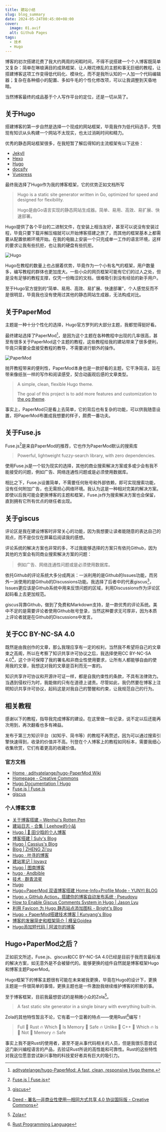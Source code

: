 ```yaml
---
title: 建站小结
slug: blog_summary
date: 2024-05-24T00:45:00+08:00
cover:
  image: 01.avif
  alt: Github Pages
tags: 
  - 技术
  - Hugo
---
```

博客的初次搭建花费了我大约两周的闲暇时间，不得不说搭建一个个人博客既简单又复杂：简单在琳琅满目的成熟框架、让人眼花缭乱的主题和事无巨细的教程，让搭建博客这项工作变得低代码化、模块化，而不是我所认知的一人加一个代码编辑器；复杂在各种细小的配置、多如牛毛的个性化修改项，可以让我调整到天昏地暗。

当然博客最终的成品基于个人写作平台的定位，还是一切从简了。

## 关于Hugo
搭建博客的第一步自然是选择一个现成的网站框架，毕竟我作为低代码选手，凭借现有知识从头构建一个网站不太现实，也太过消耗时间和精力。

优秀的静态网站框架很多，在我短暂了解后得知的主流框架有以下这些：
- [Jekyll](https://jekyllrb.com/)
- [Hexo](https://hexo.io/)
- [Hugo](https://gohugo.io/)
- [docsify](https://docsify.js.org/#/)
- [Vuepress](https://vuepress.vuejs.org/zh/)

最终我选择了Hugo作为我的博客框架，它的优势正如文档所写
>Hugo is a static site generator written in Go, optimized for speed and designed for flexibility. 
>
>Hugo是由Go语言实现的静态网站生成器。简单、易用、高效、易扩展、快速部署。

Hugo提供了各个平台的二进制文件，在安装上相当友好，甚至可以说没有安装过程，毕竟只要下载并解压缩就可以开始博客搭建之旅了，而其他的框架基本上都需要从配置依赖环境开始。在我的电脑上安装一个只完成单一工作的语言环境，这样的要求让我有些抗拒，也让我的硬盘有些抗拒。

![Hugo](02.avif "Hugo")

Hugo在教程的数量上也占据着优势，毕竟作为一个小有名气的框架，用户数量多，编写教程的群体也更加庞大。一些小众的网页框架可能有它们的过人之处，但是没有足够的教程支撑，仅凭一份晦涩的文档，很难吸引到没有经验的新手用户。

至于Hugo官方提到的“简单、易用、高效、易扩展、快速部署”，个人感觉反而不是很明显，毕竟我也没有使用过其他的静态网站生成器，无法构成对比。

## 关于PaperMod
主题是一种十分个性化的选择，Hugo官方罗列的大部分主题，我都觉得挺好看。

最终建站选择了PaperMod[^1]，是因为这个主题在各种教程中出现的几率很高，甚至有很多关于PaperMod这个主题的教程，这些教程给我的建站带来了很多便利，毕竟只需要全盘接受教程的教导，不需要进行额外的操作。

![PaperMod](03.avif "PaperMod")

抛开教程带来的便利性，PaperMod本身也是一款好看的主题，它干净简洁，旨在带来像纸张一样的写作和阅读感受，契合动画观后感的文章类型。
>A simple, clean, flexible Hugo theme.
>
>The goal of this project is to add more features and customization to [the og theme](https://github.com/nanxiaobei/hugo-paper).

事实上，PaperMod只是看上去简单，它的背后也有复杂的功能，可以供我随意设置，将PaperMod布置成我想要的样子，颇费一番功夫。

## 关于Fuse.js
Fuse.js[^2]是来自PaperMod的推荐，它也作为PaperMod默认的搜索库
>Powerful, lightweight fuzzy-search library, with zero dependencies.

使用Fuse.js是一个较为现实的选择，其他的商业搜索解决方案或多或少会有我不能接受的问题，例如广告、网络连通性问题或是必须使用数据库。

相比之下，Fuse.js设置简单，不需要任何账号和外部依赖，即可实现搜索功能，没有任何附加广告，也无需担心网络环境。我认为这是一种相对完美的解决方案。即使以后我可能会更换博客的主题和框架，Fuse.js作为搜索解决方案也会保留，直到拥有它所有优点的继任者出现。

## 关于giscus
评论区是我在建设博客时非常关心的功能，因为我想要让读者能随意的表达自己的观点，而不是仅仅在屏幕后阅读我的感想。

评论系统的解决方案也非常的多，不过我能够选择的方案只有依托Github，因为其他的方案会有同商业搜索解决方案的问题：
>例如广告、网络连通性问题或是必须使用数据库。

依托Github的评论系统大多分成两派：一派利用的是Github的Issues功能，而另外一派使用的是Github的Discussions功能。我选择了后者中的代表giscus[^3]，Issues更应该是Github系统中用来反馈问题的区域，利用Discussions作为评论区起码看上去更加规范。

giscus背靠Github，做到了免费和Markdown支持，是一款优秀的评论系统。美中不足的是需要评论者使用Github账号登录，当然这种要求无可厚非，因为本质上评论者就是在Github的Discussions中发言。

## 关于CC BY-NC-SA 4.0
既然是由我创作的文章，那么我理应享有一定的权利，当然我不希望将自己的文章束之高阁，所以在考察了知识共享许可协议之后，我选择使用CC BY-NC-SA 4.0[^4]，这个许可保障了我的署名和非商业性使用要求，让所有人都能够自由的使用我的文章，我想这对我的文章是百利而无一害的。

知识共享许可协议和开源许可证一样，都是自我约束性的条款，不具有法律效力。当遇到侵权行为时，我能做的只有在道德上谴责。尽管如此，我仍然要在博客上注明知识共享许可协议，起码这是对我自己的警醒和约束，让我规范自己的行为。

## 相关教程
感谢以下的教程，指导我完成博客的建设。在这里做一些记录，说不定以后还能再次用到，再次翻看也多有裨益。

发布于第三方知识平台（如知乎、简书等）的教程不再赘述，因为可以通过搜索引擎快速得到，收录的价值并不高。刊登在个人博客上的教程如同标本，需要我细心收集欣赏，它们有着更高的收藏价值。
### 官方文档
- [Home · adityatelange/hugo-PaperMod Wiki](https://github.com/adityatelange/hugo-PaperMod/wiki)
- [Homepage - Creative Commons](https://creativecommons.org/)
- [Hugo Documentation | Hugo](https://gohugo.io/documentation/)
- [Fuse.js | Fuse.js](https://www.fusejs.io/)
- [giscus](https://giscus.app/zh-CN)
### 个人博客文章
- [关于博客搭建 – Wenhui's Rotten Pen](https://www.wenhui.space/docs/04-build-blog-site/)
- [建站日志 - 合集 | Leehow的小站](https://www.haoyep.com/collections/%E5%BB%BA%E7%AB%99%E6%97%A5%E5%BF%97/)
- [Hugo | 🚀 田少晗的个人博客](https://www.shaohanyun.top/tags/hugo/)
- [博客搭建 | Sulv's Blog](https://www.sulvblog.cn/tags/%E5%8D%9A%E5%AE%A2%E6%90%AD%E5%BB%BA/)
- [Hugo | Cassius's Blog](https://www.yuweihung.com/tags/hugo/)
- [Blog | ZHENG Zi'ou](https://orianna-zzo.github.io/tags/blog/)
- [Hugo · 叶寻的博客](https://cyrusyip.org/zh-cn/tags/hugo/)
- [建站笔记 | loyayz](https://loyayz.com/website/)
- [Hugo | 图南博客](https://tunan.org/tags/hugo/)
- [hugo · Andbible](https://www.andbible.com/tags/hugo/)
- [技术 · 群青流星](https://www.karlukle.site/tags/%E6%8A%80%E6%9C%AF/)
- [Hugo](https://tricks.one/tags/hugo/)
- [Hugo+PaperMod 双语博客搭建 Home-Info+Profile Mode - YUNYI BLOG](https://www.yunyitang.me/hugo-papermod-blog/)
- [Hugo + GitHub Action，搭建你的博客自动发布系统 · Pseudoyu](https://www.pseudoyu.com/zh/2022/05/29/deploy_your_blog_using_hugo_and_github_action/)
- [How to Enable Giscus Comments System in Hugo | Jason Lyu](https://12x.me/posts/2023-04-18-hugo-giscus/)
- [利用 Favicon 为 Hugo 静态站点添加图标 - Bright's Blog](https://ibrights.github.io/post/blog20210527/)
- [Hugo + PaperMod搭建技术博客 | Kunyang's Blog](https://kyxie.github.io/zh/blog/tech/papermod/)
- [博客的发展简史和框架简介 | 槿呈Goidea](https://justgoidea.com/posts/2023-056/)
- [Hugo添加短代码 | 阿波尔的博客](https://www.zaqizaba.xyz/posts/hugo%E6%B7%BB%E5%8A%A0%E7%9F%AD%E4%BB%A3%E7%A0%81/)

## Hugo+PaperMod之后？
正如前文所述，Fuse.js、giscus和CC BY-NC-SA 4.0已经是目前于我而言最标准的解决方案，如无意外是不会被替代的。能够更换的组件自然就是博客框架Hugo和博客主题PaperMod。

Hugo框架下的博客主题很有可能在未来被我更换，毕竟在Hugo的设计下，更换主题是一件很简单的事情，更换主题也是一件激励我继续维护博客的积极的事。

至于博客框架，目前我最想尝试的是稍微小众的Zola[^5]。
>A fast static site generator in a single binary with everything built-in.

Zola的其他特性暂且不论，它有着一个显著的特点——使用Rust[^6]编写！
>Full 🦀 Rust 🔥 Which 🚀 Is Memory 🦀 Safe 🔥 Unlike 🚀 C++ 🦀 Which 🔥 Is 🚀 Not 🦀 Memory 🔥 Safe

事实上我不是Rust的使用者，甚至不是从事代码相关的人员，但是我很乐意尝试这门新兴编程语言的产品，去验证Rust所说的高性能和可靠性。Rust的这些特性对我这位愿意尝试新兴事物的科技爱好者具有巨大的吸引力。

[^1]:[adityatelange/hugo-PaperMod: A fast, clean, responsive Hugo theme.](https://github.com/adityatelange/hugo-PaperMod)
[^2]:[Fuse.js | Fuse.js](https://www.fusejs.io/)
[^3]:[giscus](https://github.com/giscus/giscus)
[^4]:[Deed - 署名—非商业性使用—相同方式共享 4.0 协议国际版 - Creative Commons](https://creativecommons.org/licenses/by-nc-sa/4.0/deed.zh-hans)
[^5]:[Zola](https://www.getzola.org/)
[^6]:[Rust Programming Language](https://www.rust-lang.org/)